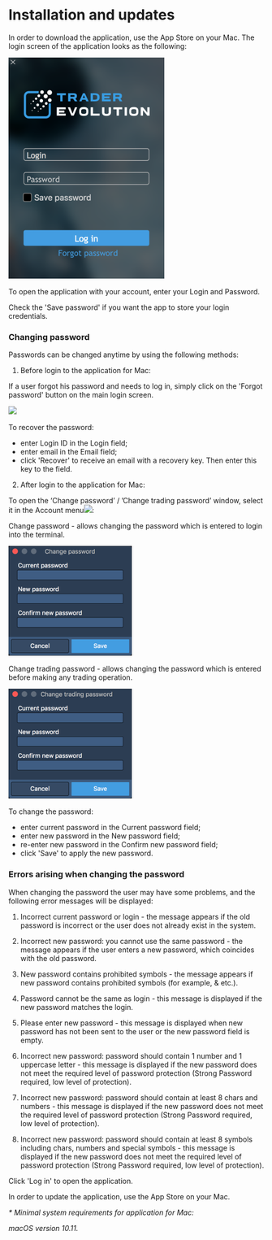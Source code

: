 # Installation and updates

In order to download the application, use the App Store on your Mac. The login screen of the application looks as the following:

![](../../../.gitbook/assets/1%20%2815%29.png)

To open the application with your account, enter your Login and Password.

Check the 'Save password' if you want the app to store your login credentials.

### **Changing password**

Passwords can be changed anytime by using the following methods:

1. Before login to the application for Mac:

If a user forgot his password and needs to log in, simply click on the 'Forgot password' button on the main login screen.

![](../../../.gitbook/assets/image-2.png)

To recover the password:

* enter Login ID in the Login field;
* enter email in the Email field;
* click 'Recover' to receive an email with a recovery key. Then enter this key to the field.

2. After login to the application for Mac: 

To open the ‘Change password’ / ’Change trading password’ window, select it in the Account menu![](../../../.gitbook/assets/account%20%282%29.png):

Change password - allows changing the password which is entered to login into the terminal.

![](../../../.gitbook/assets/3%20%2851%29.png)


Change trading password - allows changing the password which is entered before making any trading operation.

![](../../../.gitbook/assets/4%20%2839%29.png)

To change the password:

* enter current password in the Current password field;
* enter new password in the New password field;
* re-enter new password in the Confirm new password field;
* click 'Save' to apply the new password.

### **Errors arising when changing the password**

When changing the password the user may have some problems, and the following error messages will be displayed:

1.    Incorrect current password or login - the message appears if the old password is incorrect or the user does not already exist in the system.

2.    Incorrect new password: you cannot use the same password - the message appears if the user enters a new password, which coincides with the old password.

3.    New password contains prohibited symbols - the message appears if new password contains prohibited symbols \(for example, & etc.\).

4.    Password cannot be the same as login - this message is displayed if the new password matches the login.

5.    Please enter new password - this message is displayed when new password has not been sent to the user or the new password field is empty.

6.    Incorrect new password: password should contain 1 number and 1 uppercase letter - this message is displayed if the new password does not meet the required level of password protection \(Strong Password required, low level of protection\).

7.    Incorrect new password: password should contain at least 8 chars and numbers - this message is displayed if the new password does not meet the required level of password protection \(Strong Password required, low level of protection\).

8.    Incorrect new password: password should contain at least 8 symbols including chars, numbers and special symbols - this message is displayed if the new password does not meet the required level of password protection \(Strong Password required, low level of protection\).

Click 'Log in' to open the application.

In order to update the application, use the App Store on your Mac.

 _\* Minimal system requirements for application for Mac:_

_macOS version 10.11._



